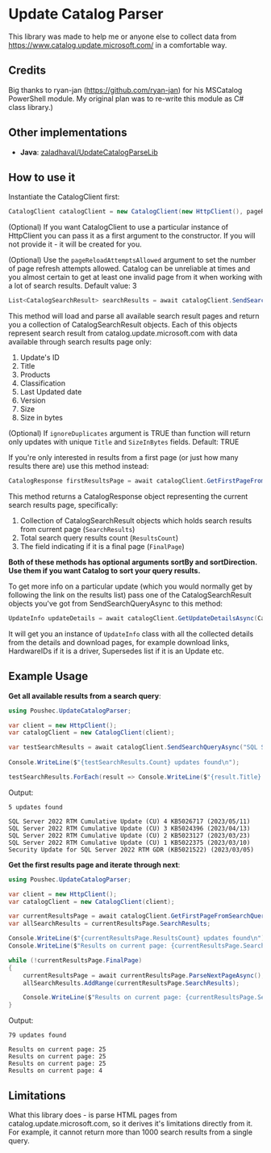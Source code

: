 # Update Catalog Parser

This library was made to help me or anyone else to collect data from https://www.catalog.update.microsoft.com/ in a comfortable way.

## Credits

Big thanks to ryan-jan (https://github.com/ryan-jan) for his MSCatalog PowerShell module. My original plan was to re-write this module as C# class library.)

## Other implementations

- **Java**: [zaladhaval/UpdateCatalogParseLib](https://github.com/zaladhaval/UpdateCatalogParseLib)

## How to use it

Instantiate the CatalogClient first:

``` C#
CatalogClient catalogClient = new CatalogClient(new HttpClient(), pageReloadAttemptsAllowed = 3);
```
(Optional) If you want CatalogClient to use a particular instance of HttpClient you can pass it as a first argument to the constructor. If you will not provide it - it will be created for you.

(Optional) Use the `pageReloadAttemptsAllowed` argument to set the number of page refresh attempts allowed. Catalog can be unreliable at times and you almost certain to get at least one invalid page from it when working with a lot of search results. Default value: 3 

``` C#
List<CatalogSearchResult> searchResults = await catalogClient.SendSearchQueryAsync("SQL Server 2019", ignoreDuplicates = true);
```
This method will load and parse all available search result pages and return you a collection of CatalogSearchResult objects. Each of this objects represent search result from catalog.update.microsoft.com with data available through
search results page only: 

1. Update's ID
2. Title
3. Products
4. Classification
5. Last Updated date
6. Version
7. Size
8. Size in bytes

(Optional) If `ignoreDuplicates` argument is TRUE than function will return only updates with unique `Title` and `SizeInBytes` fields. Default: TRUE

If you're only interested in results from a first page (or just how many results there are) use this method instead: 

``` C#
CatalogResponse firstResultsPage = await catalogClient.GetFirstPageFromSearchQueryAsync("SQL Server 2019");
```

This method returns a CatalogResponse object representing the current search results page, specifically: 

1. Collection of CatalogSearchResult objects which holds search results from current page (`SearchResults`)
2. Total search query results count (`ResultsCount`)
3. The field indicating if it is a final page (`FinalPage`)

**Both of these methods has optional arguments sortBy and sortDirection. Use them if you want Catalog to sort your query results.**   

To get more info on a particular update (which you would normally get by following the link on the results list) pass one of the CatalogSearchResult objects you've got from SendSearchQueryAsync to this method: 

``` C#
UpdateInfo updateDetails = await catalogClient.GetUpdateDetailsAsync(CatalogSearchResult searchResult)
```

It will get you an instance of `UpdateInfo` class with all the collected details from the details and download pages, for example download links, HardwareIDs if it is a driver, Supersedes list if it is an Update etc. 

## Example Usage

**Get all available results from a search query**:

``` C#
using Poushec.UpdateCatalogParser;

var client = new HttpClient();
var catalogClient = new CatalogClient(client);

var testSearchResults = await catalogClient.SendSearchQueryAsync("SQL Server 2022");
            
Console.WriteLine($"{testSearchResults.Count} updates found\n");

testSearchResults.ForEach(result => Console.WriteLine($"{result.Title} ({result.LastUpdated.ToString("yyyy/MM/dd")})"));
```

Output: 

```
5 updates found

SQL Server 2022 RTM Cumulative Update (CU) 4 KB5026717 (2023/05/11)
SQL Server 2022 RTM Cumulative Update (CU) 3 KB5024396 (2023/04/13)
SQL Server 2022 RTM Cumulative Update (CU) 2 KB5023127 (2023/03/23)
SQL Server 2022 RTM Cumulative Update (CU) 1 KB5022375 (2023/03/10)
Security Update for SQL Server 2022 RTM GDR (KB5021522) (2023/03/05)
```

**Get the first results page and iterate through next**:

``` C#
using Poushec.UpdateCatalogParser;

var client = new HttpClient();
var catalogClient = new CatalogClient(client);

var currentResultsPage = await catalogClient.GetFirstPageFromSearchQueryAsync("SQL Server 2016");
var allSearchResults = currentResultsPage.SearchResults;

Console.WriteLine($"{currentResultsPage.ResultsCount} updates found\n");
Console.WriteLine($"Results on current page: {currentResultsPage.SearchResults.Count}");

while (!currentResultsPage.FinalPage)
{
    currentResultsPage = await currentResultsPage.ParseNextPageAsync();
    allSearchResults.AddRange(currentResultsPage.SearchResults);

    Console.WriteLine($"Results on current page: {currentResultsPage.SearchResults.Count}");
}
```

Output: 

```
79 updates found

Results on current page: 25
Results on current page: 25
Results on current page: 25
Results on current page: 4
```

## Limitations

What this library does - is parse HTML pages from catalog.update.microsoft.com, so it derives it's limitations directly from it. For example, it cannot return more than 1000 search results from a single query.
